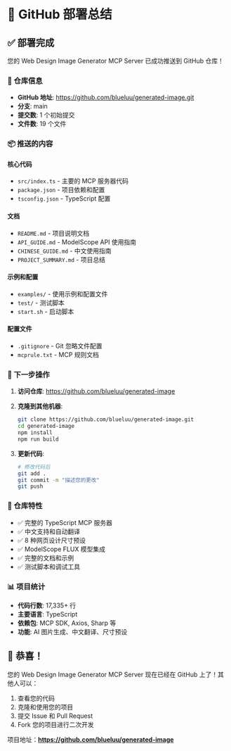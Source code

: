 # 🚀 GitHub 部署总结

## ✅ 部署完成

您的 Web Design Image Generator MCP Server 已成功推送到 GitHub 仓库！

### 📍 仓库信息

- **GitHub 地址**: https://github.com/blueluu/generated-image.git
- **分支**: main
- **提交数**: 1 个初始提交
- **文件数**: 19 个文件

### 📦 推送的内容

#### 核心代码

- `src/index.ts` - 主要的 MCP 服务器代码
- `package.json` - 项目依赖和配置
- `tsconfig.json` - TypeScript 配置

#### 文档

- `README.md` - 项目说明文档
- `API_GUIDE.md` - ModelScope API 使用指南
- `CHINESE_GUIDE.md` - 中文使用指南
- `PROJECT_SUMMARY.md` - 项目总结

#### 示例和配置

- `examples/` - 使用示例和配置文件
- `test/` - 测试脚本
- `start.sh` - 启动脚本

#### 配置文件

- `.gitignore` - Git 忽略文件配置
- `mcprule.txt` - MCP 规则文档

### 🎯 下一步操作

1. **访问仓库**: https://github.com/blueluu/generated-image
2. **克隆到其他机器**:

   ```bash
   git clone https://github.com/blueluu/generated-image.git
   cd generated-image
   npm install
   npm run build
   ```

3. **更新代码**:
   ```bash
   # 修改代码后
   git add .
   git commit -m "描述您的更改"
   git push
   ```

### 🔧 仓库特性

- ✅ 完整的 TypeScript MCP 服务器
- ✅ 中文支持和自动翻译
- ✅ 8 种网页设计尺寸预设
- ✅ ModelScope FLUX 模型集成
- ✅ 完整的文档和示例
- ✅ 测试脚本和调试工具

### 📊 项目统计

- **代码行数**: 17,335+ 行
- **主要语言**: TypeScript
- **依赖包**: MCP SDK, Axios, Sharp 等
- **功能**: AI 图片生成、中文翻译、尺寸预设

## 🎉 恭喜！

您的 Web Design Image Generator MCP Server 现在已经在 GitHub 上了！其他人可以：

1. 查看您的代码
2. 克隆和使用您的项目
3. 提交 Issue 和 Pull Request
4. Fork 您的项目进行二次开发

项目地址：**https://github.com/blueluu/generated-image**
